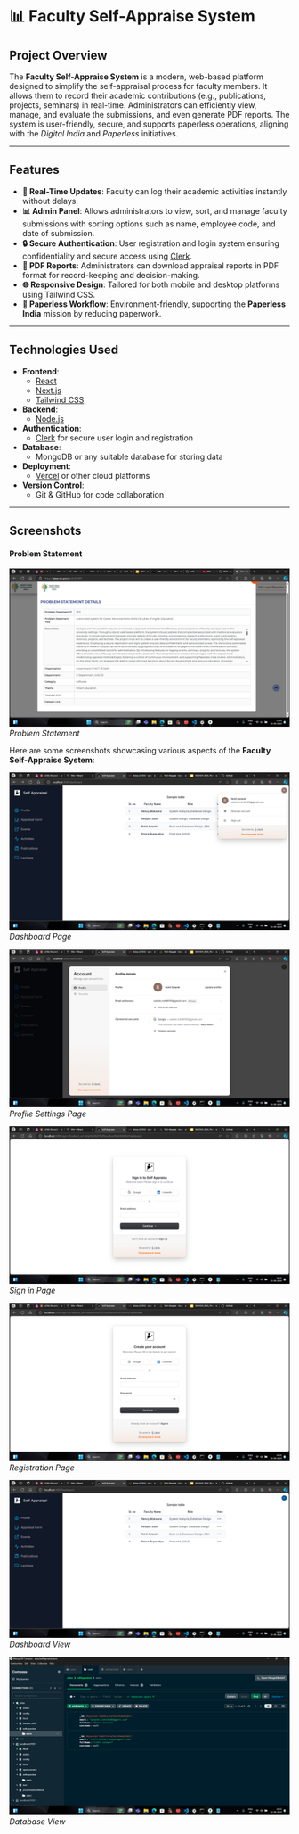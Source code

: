 # 📊 Faculty Self-Appraise System

## Project Overview

The **Faculty Self-Appraise System** is a modern, web-based platform designed to simplify the self-appraisal process for faculty members. It allows them to record their academic contributions (e.g., publications, projects, seminars) in real-time. Administrators can efficiently view, manage, and evaluate the submissions, and even generate PDF reports. The system is user-friendly, secure, and supports paperless operations, aligning with the *Digital India* and *Paperless* initiatives.

---

## Features

- **📅 Real-Time Updates**: Faculty can log their academic activities instantly without delays.
- **📊 Admin Panel**: Allows administrators to view, sort, and manage faculty submissions with sorting options such as name, employee code, and date of submission.
- **🔒 Secure Authentication**: User registration and login system ensuring confidentiality and secure access using [Clerk](https://clerk.dev/docs).
- **📄 PDF Reports**: Administrators can download appraisal reports in PDF format for record-keeping and decision-making.
- **🌐 Responsive Design**: Tailored for both mobile and desktop platforms using Tailwind CSS.
- **🌱 Paperless Workflow**: Environment-friendly, supporting the **Paperless India** mission by reducing paperwork.

---

## Technologies Used

- **Frontend**: 
  - [React](https://reactjs.org/docs/getting-started.html)
  - [Next.js](https://nextjs.org/docs)
  - [Tailwind CSS](https://tailwindcss.com/docs)
- **Backend**: 
  - [Node.js](https://nodejs.org/en/docs/)
- **Authentication**: 
  - [Clerk](https://clerk.dev/docs) for secure user login and registration
- **Database**: 
  - MongoDB or any suitable database for storing data
- **Deployment**: 
  - [Vercel](https://vercel.com/) or other cloud platforms
- **Version Control**: 
  - Git & GitHub for code collaboration

---

## Screenshots

#### Problem Statement
![Screenshot Problem statement](/Screenshot%20(631).png)
*Problem Statement*


Here are some screenshots showcasing various aspects of the **Faculty Self-Appraise System**:

![Screenshot 1](/screen-shots/Screenshot%20(623).png)
*Dashboard Page*

![Screenshot 2](/screen-shots/Screenshot%20(624).png)
*Profile Settings Page*

![Screenshot 3](/screen-shots/Screenshot%20(626).png)
*Sign in Page*

![Screenshot 4](/screen-shots/Screenshot%20(627).png)
*Registration Page*

![Screenshot 6](/screen-shots/Screenshot%20(629).png)
*Dashboard View*

![Screenshot 7](/screen-shots/Screenshot%20(630).png)
*Database View*

